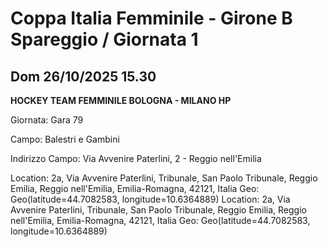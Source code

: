 

# Coppa Italia Femminile  - Girone B Spareggio / Giornata 1

## Dom 26/10/2025 15.30

<strong>HOCKEY TEAM FEMMINILE BOLOGNA - MILANO HP</strong>

Giornata: Gara 79

Campo: Balestri e Gambini 

Indirizzo Campo:  Via Avvenire Paterlini, 2 - Reggio nell'Emilia

Location: 2a, Via Avvenire Paterlini, Tribunale, San Paolo Tribunale, Reggio Emilia, Reggio nell'Emilia, Emilia-Romagna, 42121, Italia
Geo: Geo(latitude=44.7082583, longitude=10.6364889)
Location: 2a, Via Avvenire Paterlini, Tribunale, San Paolo Tribunale, Reggio Emilia, Reggio nell'Emilia, Emilia-Romagna, 42121, Italia
Geo: Geo(latitude=44.7082583, longitude=10.6364889)

